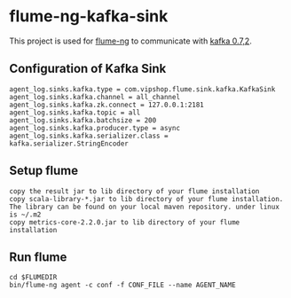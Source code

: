 flume-ng-kafka-sink
================

This project is used for [flume-ng](https://github.com/apache/flume) to communicate with [kafka 0.7,2](http://kafka.apache.org/07/quickstart.html).

Configuration of Kafka Sink
----------

    agent_log.sinks.kafka.type = com.vipshop.flume.sink.kafka.KafkaSink
    agent_log.sinks.kafka.channel = all_channel
    agent_log.sinks.kafka.zk.connect = 127.0.0.1:2181
    agent_log.sinks.kafka.topic = all
    agent_log.sinks.kafka.batchsize = 200
    agent_log.sinks.kafka.producer.type = async
    agent_log.sinks.kafka.serializer.class = kafka.serializer.StringEncoder


Setup flume
----------
    copy the result jar to lib directory of your flume installation
    copy scala-library-*.jar to lib directory of your flume installation. The library can be found on your local maven repository. under linux is ~/.m2
    copy metrics-core-2.2.0.jar to lib directory of your flume installation

Run flume
---------
    cd $FLUMEDIR
    bin/flume-ng agent -c conf -f CONF_FILE --name AGENT_NAME
